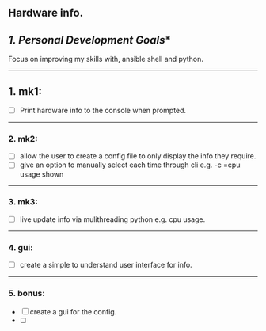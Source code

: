 Hardware info.
---

## *1. Personal Development Goals**
Focus on improving my skills with, ansible shell and python.


---

## 1. mk1:
- [ ] Print hardware info to the console when prompted.

---

### 2. mk2:
- [ ] allow the user to create a config file to only display the info they require.
- [ ] give an option to manually select each time through cli e.g. -c =cpu usage shown

---

### 3. mk3:
- [ ] live update info via mulithreading python e.g. cpu usage.

---

### 4. gui:
- [ ] create a simple to understand user interface for info.

---

### 5. bonus:
- [ ] create a gui for the config.
- [ ] 

